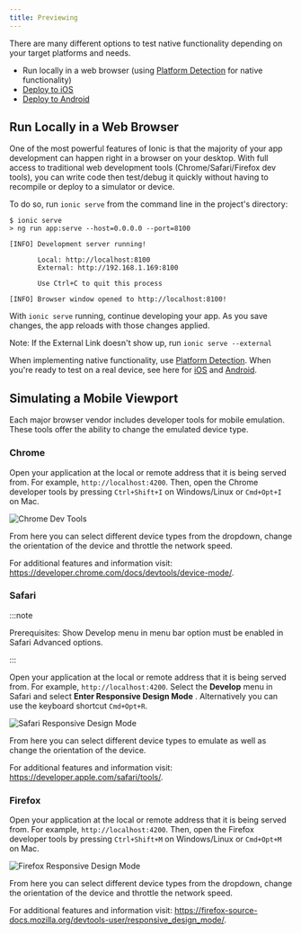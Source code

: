 ```yaml
---
title: Previewing
---
```


<head>
  <title>Previewing: To Run Ionic Apps Locally in A Web Browser</title>
  <meta
    name="description"
    content="Previewing provides many different options to test native functionality based on needs. Use this feature to easily run your Ionic app locally in a web browser."
  />
</head>

There are many different options to test native functionality depending on your target platforms and needs.

- Run locally in a web browser (using [Platform Detection](../core-concepts/cross-platform.md) for native functionality)
- [Deploy to iOS](ios.md)
- [Deploy to Android](android.md)

## Run Locally in a Web Browser

One of the most powerful features of Ionic is that the majority of your app development can happen right in a browser on your desktop. With full access to traditional web development tools (Chrome/Safari/Firefox dev tools), you can write code then test/debug it quickly without having to recompile or deploy to a simulator or device.

To do so, run `ionic serve` from the command line in the project's directory:

```shell-session
$ ionic serve
> ng run app:serve --host=0.0.0.0 --port=8100

[INFO] Development server running!

       Local: http://localhost:8100
       External: http://192.168.1.169:8100

       Use Ctrl+C to quit this process

[INFO] Browser window opened to http://localhost:8100!
```

With `ionic serve` running, continue developing your app. As you save changes, the app reloads with those changes applied.

Note: If the External Link doesn't show up, run `ionic serve --external`

When implementing native functionality, use [Platform Detection](../core-concepts/cross-platform.md).
When you're ready to test on a real device, see here for [iOS](ios.md) and [Android](android.md).

## Simulating a Mobile Viewport

Each major browser vendor includes developer tools for mobile emulation. These tools offer the ability to change the emulated device type.

### Chrome

Open your application at the local or remote address that it is being served from. For example, `http://localhost:4200`. Then, open the Chrome developer tools by pressing `Ctrl+Shift+I` on Windows/Linux or `Cmd+Opt+I` on Mac.

<img src="/docs/img/developing/previewing/chrome-dev-tools.png" alt="Chrome Dev Tools" />

From here you can select different device types from the dropdown, change the orientation of the device and throttle the network speed.

For additional features and information visit: https://developer.chrome.com/docs/devtools/device-mode/.

### Safari

:::note

Prerequisites: Show Develop menu in menu bar option must be enabled in Safari Advanced options.

:::

Open your application at the local or remote address that it is being served from. For example, `http://localhost:4200`. Select the **Develop** menu in Safari and select **Enter Responsive Design Mode** . Alternatively you can use the keyboard shortcut `Cmd+Opt+R`.

<img src="/docs/img/developing/previewing/safari-responsive-design-mode.png" alt="Safari Responsive Design Mode" />

From here you can select different device types to emulate as well as change the orientation of the device.

For additional features and information visit: https://developer.apple.com/safari/tools/.

### Firefox

Open your application at the local or remote address that it is being served from. For example, `http://localhost:4200`. Then, open the Firefox developer tools by pressing `Ctrl+Shift+M` on Windows/Linux or `Cmd+Opt+M` on Mac.

<img src="/docs/img/developing/previewing/firefox-responsive-design-mode.png" alt="Firefox Responsive Design Mode" />

From here you can select different device types from the dropdown, change the orientation of the device and throttle the network speed.

For additional features and information visit: https://firefox-source-docs.mozilla.org/devtools-user/responsive_design_mode/.
